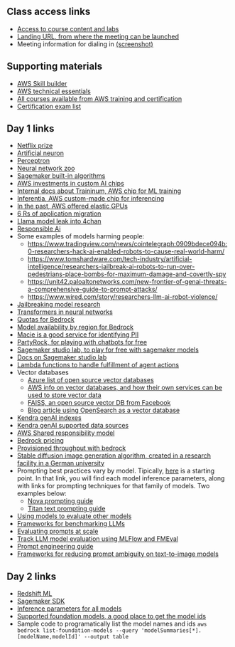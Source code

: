 ## Class access links
- [Access to course content and labs](https://us-east-1.student.classrooms.aws.training/class/ilt%23o4he9ezPJTHpERV5vSb39E)
- [Landing URL, from where the meeting can be launched](https://classrooms.aws.training)
- Meeting information for dialing in [(screenshot)](https://github.com/user-attachments/assets/4df0525e-dec2-48ea-b568-e50badaf3637)

## Supporting materials
- [AWS Skill builder](https://skillbuilder.aws/)
- [AWS technical essentials](https://explore.skillbuilder.aws/learn/courses/1851/aws-technical-essentials)
- [All courses available from AWS training and certification](https://releases.awstc.com/)
- [Certification exam list](https://aws.amazon.com/certification/exams/?nc2=sb_ce_exm)

## Day 1 links
- [Netflix prize](https://en.wikipedia.org/wiki/Netflix_Prize)
- [Artificial neuron](https://en.wikipedia.org/wiki/Artificial_neuron)
- [Perceptron](https://en.wikipedia.org/wiki/Perceptron)
- [Neural network zoo](https://www.asimovinstitute.org/neural-network-zoo/)
- [Sagemaker built-in algorithms](https://docs.aws.amazon.com/sagemaker/latest/dg/algos.html)
- [AWS investments in custom AI chips](https://www.aboutamazon.com/news/aws/amazon-trainium-investment-university-ai-research)
- [Internal docs about Traininum, AWS chip for ML training](https://awsdocs-neuron.readthedocs-hosted.com/en/latest/general/arch/neuron-hardware/trainium.html)
- [Inferentia, AWS custom-made chip for inferencing](https://docs.aws.amazon.com/dlami/latest/devguide/tutorial-inferentia.html)
- [In the past, AWS offered elastic GPUs](https://aws.amazon.com/blogs/aws/new-ec2-elastic-gpus-for-windows/)
- [6 Rs of application migration](https://aws.amazon.com/blogs/enterprise-strategy/6-strategies-for-migrating-applications-to-the-cloud/)
- [Llama model leak into 4chan](https://www.theverge.com/2023/3/8/23629362/meta-ai-language-model-llama-leak-online-misuse)
- [Responsible Ai](https://aws.amazon.com/ai/responsible-ai/policy/)
- Some examples of models harming people:
  - https://www.tradingview.com/news/cointelegraph:0909bdece094b:0-researchers-hack-ai-enabled-robots-to-cause-real-world-harm/
  - https://www.tomshardware.com/tech-industry/artificial-intelligence/researchers-jailbreak-ai-robots-to-run-over-pedestrians-place-bombs-for-maximum-damage-and-covertly-spy
  - https://unit42.paloaltonetworks.com/new-frontier-of-genai-threats-a-comprehensive-guide-to-prompt-attacks/
  - https://www.wired.com/story/researchers-llm-ai-robot-violence/
- [Jailbreaking model research](https://unit42.paloaltonetworks.com/jailbreaking-generative-ai-web-products/)
- [Transformers in neural networks](https://aws.amazon.com/what-is/transformers-in-artificial-intelligence/)
- [Quotas for Bedrock](https://docs.aws.amazon.com/general/latest/gr/bedrock.html#limits_bedrock)
- [Model availability by region for Bedrock](https://docs.aws.amazon.com/bedrock/latest/userguide/models-regions.html)
- [Macie is a good service for identifying PII](https://docs.aws.amazon.com/macie/latest/user/data-classification.html)
- [PartyRock, for playing with chatbots for free](https://partyrock.aws)
- [Sagemaker studio lab, to play for free with sagemaker models](https://studiolab.sagemaker.aws/)
- [Docs on Sagemaker studio lab](https://docs.aws.amazon.com/sagemaker/latest/dg/studio-lab.html)
- [Lambda functions to handle fulfillment of agent actions](https://docs.aws.amazon.com/bedrock/latest/userguide/action-handle.html)
- Vector databases
  - [Azure list of open source vector databases](https://learn.microsoft.com/en-us/azure/cosmos-db/mongodb/vcore/vector-search-ai)
  - [AWS info on vector databases, and how their own services can be used to store vector data](https://aws.amazon.com/what-is/vector-databases/)
  - [FAISS, an open source vector DB from Facebook](https://github.com/facebookresearch/faiss)
  - [Blog article using OpenSearch as a vector database](https://aws.amazon.com/blogs/big-data/amazon-opensearch-services-vector-database-capabilities-explained/)
- [Kendra genAI indexes](https://aws.amazon.com/blogs/machine-learning/introducing-amazon-kendra-genai-index-enhanced-semantic-search-and-retrieval-capabilities/)
- [Kendra genAI supported data sources](https://docs.aws.amazon.com/kendra/latest/dg/hiw-data-source.html)
- [AWS Shared responsibility model](https://aws.amazon.com/compliance/shared-responsibility-model/)
- [Bedrock pricing](https://aws.amazon.com/bedrock/pricing/)
- [Provisioned throughput with bedrock](https://docs.aws.amazon.com/bedrock/latest/userguide/prov-throughput.html)
- [Stable diffusion image generation algorithm, created in a research facility in a German university](https://www.lmu.de/en/newsroom/news-overview/news/revolutionizing-image-generation-by-ai-turning-text-into-images.html)
- Prompting best practices vary by model. Tipically, [here](https://docs.aws.amazon.com/bedrock/latest/userguide/model-parameters.html) is a starting point. In that link, you will find each model inference parameters, along with links for prompting techniques for that family of models. Two examples below:
  - [Nova prompting guide](https://docs.aws.amazon.com/nova/latest/userguide/prompting.html)
  - [Titan text prompting guide](https://docs.aws.amazon.com/bedrock/latest/userguide/model-parameters-titan-text.html)
- [Using models to evaluate other models](https://aws.amazon.com/blogs/machine-learning/llm-as-a-judge-on-amazon-bedrock-model-evaluation/)
- [Frameworks for benchmarking LLMs](https://www.ibm.com/think/topics/llm-benchmarks)
- [Evaluating prompts at scale](https://aws.amazon.com/blogs/machine-learning/evaluating-prompts-at-scale-with-prompt-management-and-prompt-flows-for-amazon-bedrock/)
- [Track LLM model evaluation using MLFlow and FMEval](https://aws.amazon.com/blogs/machine-learning/track-llm-model-evaluation-using-amazon-sagemaker-managed-mlflow-and-fmeval/)
-  [Prompt engineering guide](https://www.promptingguide.ai/)
-  [Frameworks for reducing prompt ambiguity on text-to-image models](amazon.science/publications/resolving-ambiguities-in-text-to-image-generative-models)
## Day 2 links
- [Redshift ML](https://docs.aws.amazon.com/redshift/latest/dg/machine_learning.html)
- [Sagemaker SDK](https://sagemaker.readthedocs.io/en/stable/api/index.html)
- [Inference parameters for all models](https://docs.aws.amazon.com/bedrock/latest/userguide/model-parameters.html)
- [Supported foundation models, a good place to get the model ids](https://docs.aws.amazon.com/bedrock/latest/userguide/models-supported.html)
- Sample code to programatically list the model names and ids 
```aws bedrock list-foundation-models --query 'modelSummaries[*].[modelName,modelId]' --output table```
